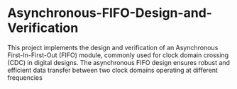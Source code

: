 # Asynchronous-FIFO-Design-and-Verification
This project implements the design and verification of an Asynchronous First-In-First-Out (FIFO) module, commonly used for clock domain crossing (CDC) in digital designs. The asynchronous FIFO design ensures robust and efficient data transfer between two clock domains operating at different frequencies
